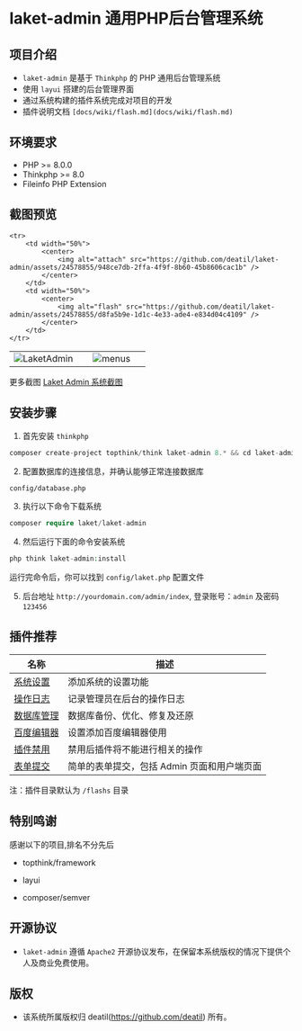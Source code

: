 # laket-admin 通用PHP后台管理系统


## 项目介绍

*  `laket-admin` 是基于 `Thinkphp` 的 PHP 通用后台管理系统
*  使用 `layui` 搭建的后台管理界面
*  通过系统构建的插件系统完成对项目的开发
*  插件说明文档 `[docs/wiki/flash.md](docs/wiki/flash.md)`


## 环境要求

 - PHP >= 8.0.0
 - Thinkphp >= 8.0
 - Fileinfo PHP Extension


## 截图预览

<table>
    <tr>
        <td width="50%">
            <center>
                <img alt="LaketAdmin" src="https://github.com/deatil/laket-admin/assets/24578855/fcc7187d-5f41-4f24-a0be-76083905902b" />
            </center>
        </td>
        <td width="50%">
            <center>
                <img alt="menus" src="https://github.com/deatil/laket-admin/assets/24578855/431cfba5-e1b7-459b-bba9-b7370375de18" />
            </center>
        </td>
    </tr>
    
    <tr>
        <td width="50%">
            <center>
                <img alt="attach" src="https://github.com/deatil/laket-admin/assets/24578855/948ce7db-2ffa-4f9f-8b60-45b8606cac1b" />
            </center>
        </td>
        <td width="50%">
            <center>
                <img alt="flash" src="https://github.com/deatil/laket-admin/assets/24578855/d8fa5b9e-1d1c-4e33-ade4-e834d04c4109" />
            </center>
        </td>
    </tr>

</table>

更多截图 
[Laket Admin 系统截图](https://github.com/deatil/laket-admin/issues/1)


## 安装步骤

1. 首先安装 `thinkphp`

```php
composer create-project topthink/think laket-admin 8.* && cd laket-admin
```

2. 配置数据库的连接信息，并确认能够正常连接数据库

```
config/database.php
```

3. 执行以下命令下载系统

```php
composer require laket/laket-admin
```

4. 然后运行下面的命令安装系统

```php
php think laket-admin:install
```

运行完命令后，你可以找到 `config/laket.php` 配置文件

5. 后台地址 `http://yourdomain.com/admin/index`, 登录账号：`admin` 及密码 `123456`


## 插件推荐

| 名称 | 描述 |
| --- | --- |
| [系统设置](https://github.com/deatil/laket-settings) | 添加系统的设置功能 |
| [操作日志](https://github.com/deatil/laket-operation-log) | 记录管理员在后台的操作日志 |
| [数据库管理](https://github.com/deatil/laket-admin-database) | 数据库备份、优化、修复及还原 |
| [百度编辑器](https://github.com/deatil/laket-ueditor) | 设置添加百度编辑器使用 |
| [插件禁用](https://github.com/deatil/laket-flash-disable) | 禁用后插件将不能进行相关的操作 |
| [表单提交](https://github.com/deatil/laket-pushbook) | 简单的表单提交，包括 Admin 页面和用户端页面 |

注：插件目录默认为 `/flashs` 目录


## 特别鸣谢

感谢以下的项目,排名不分先后

 - topthink/framework
 
 - layui

 - composer/semver


## 开源协议

*  `laket-admin` 遵循 `Apache2` 开源协议发布，在保留本系统版权的情况下提供个人及商业免费使用。 


## 版权

*  该系统所属版权归 deatil(https://github.com/deatil) 所有。
